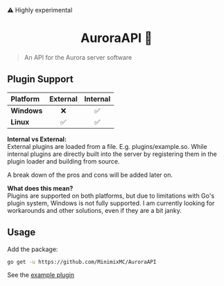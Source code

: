 ⚠️ Highly experimental

<h1 align="center">AuroraAPI 🌟</h1>

> An API for the Aurora server software<br />

## Plugin Support

| Platform     | External | Internal |
| :---         | :---:    | :---:    |
| **Windows**  | ❌       | ✅       |
| **Linux**    | ✅       | ✅       |

**Internal vs External:**</br>
External plugins are loaded from a file. E.g. plugins/example.so. While internal plugins are directly built into the server by registering them in the plugin loader and building from source.

A break down of the pros and cons will be added later on.

**What does this mean?**</br>
Plugins are supported on both platforms, but due to limitations with Go's plugin system, Windows is not fully supported. I am currently looking for workarounds and other solutions, even if they are a bit janky.

## Usage
Add the package:
```sh
go get -u https://github.com/MinimixMC/AuroraAPI
```
See the [example plugin](https://github.com/MinimixMC/AuroraExamplePlugin)
